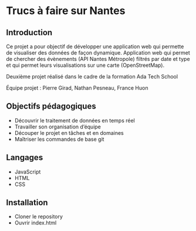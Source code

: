 # Trucs à faire sur Nantes 

## Introduction

Ce projet a pour objectif de développer une application web qui permette de visualiser des données de façon dynamique. 
Application web qui permet de chercher des évènements (API Nantes Métropole) filtrés par date et type et qui permet leurs visualisations sur une carte (OpenStreetMap).

Deuxième projet réalisé dans le cadre de la formation Ada Tech School

Équipe projet : Pierre Girad, Nathan Pesneau, France Huon

## Objectifs pédagogiques

- Découvrir le traitement de données en temps réel
- Travailler son organisation d’équipe
- Découper le projet en tâches et en domaines
- Maîtriser les commandes de base git

## Langages

- JavaScript
- HTML
- CSS

## Installation 

- Cloner le repository
- Ouvrir index.html

